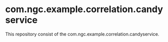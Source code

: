 # com.ngc.example.correlation.candyservice

This repository consist of the com.ngc.example.correlation.candyservice.

